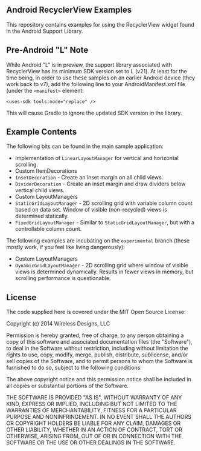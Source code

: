Android RecyclerView Examples
-----------------------------

This repository contains examples for using the RecyclerView widget found in the Android Support Library.

Pre-Android "L" Note
--------------------
While Android "L" is in preview, the support library associated with RecyclerView has its minimum SDK version set to L (v21). At least for the time being, in order to use these samples on an earlier Android device (they work back to v7), add the following line to your AndroidManifest.xml file (under the `<manifest>` element:

    <uses-sdk tools:node="replace" />

This will cause Gradle to ignore the updated SDK version in the library.

Example Contents
----------------
The following bits can be found in the main sample application:
- Implementation of `LinearLayoutManager` for vertical and horizontal scrolling.
- Custom ItemDecorations
 - `InsetDecoration` - Create an inset margin on all child views.
 - `DividerDecoration` - Create an inset margin and draw dividers below vertical child views.
- Custom LayoutManagers
 - `StaticGridLayoutManager` - 2D scrolling grid with variable column count based on data set. Window of visible (non-recycled) views is determined statically.
 - `FixedGridLayoutManager` - Similar to `StaticGridLayoutManager`, but with a controllable column count.
 
The following examples are incubating on the `experimental` branch (these mostly work, if you feel like living dangerously):
- Custom LayoutManagers
 - `DynamicGridLayoutManager` - 2D scrolling grid where window of visible views is determined dynamically. Results in fewer views in memory, but scrolling performance is questionable.

License
-------

The code supplied here is covered under the MIT Open Source License:

Copyright (c) 2014 Wireless Designs, LLC

Permission is hereby granted, free of charge, to any person obtaining a copy of this software and associated documentation files (the "Software"), to deal in the Software without restriction, including without limitation the rights to use, copy, modify, merge, publish, distribute, sublicense, and/or sell copies of the Software, and to permit persons to whom the Software is furnished to do so, subject to the following conditions:

The above copyright notice and this permission notice shall be included in all copies or substantial portions of the Software.

THE SOFTWARE IS PROVIDED "AS IS", WITHOUT WARRANTY OF ANY KIND, EXPRESS OR IMPLIED, INCLUDING BUT NOT LIMITED TO THE WARRANTIES OF MERCHANTABILITY, FITNESS FOR A PARTICULAR PURPOSE AND NONINFRINGEMENT. IN NO EVENT SHALL THE AUTHORS OR COPYRIGHT HOLDERS BE LIABLE FOR ANY CLAIM, DAMAGES OR OTHER LIABILITY, WHETHER IN AN ACTION OF CONTRACT, TORT OR OTHERWISE, ARISING FROM, OUT OF OR IN CONNECTION WITH THE SOFTWARE OR THE USE OR OTHER DEALINGS IN THE SOFTWARE.